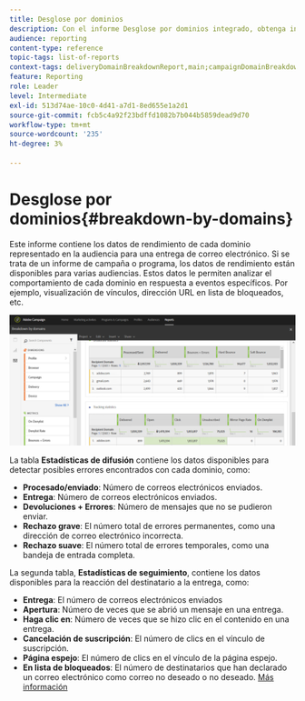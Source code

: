 ```yaml
---
title: Desglose por dominios
description: Con el informe Desglose por dominios integrado, obtenga información sobre los datos de rendimiento de los envíos en función de cada dominio del cliente.
audience: reporting
content-type: reference
topic-tags: list-of-reports
context-tags: deliveryDomainBreakdownReport,main;campaignDomainBreakdownReport,main;programDomainBreakdownReport,main
feature: Reporting
role: Leader
level: Intermediate
exl-id: 513d74ae-10c0-4d41-a7d1-8ed655e1a2d1
source-git-commit: fcb5c4a92f23bdffd1082b7b044b5859dead9d70
workflow-type: tm+mt
source-wordcount: '235'
ht-degree: 3%

---
```


# Desglose por dominios{#breakdown-by-domains}

Este informe contiene los datos de rendimiento de cada dominio representado en la audiencia para una entrega de correo electrónico. Si se trata de un informe de campaña o programa, los datos de rendimiento están disponibles para varias audiencias. Estos datos le permiten analizar el comportamiento de cada dominio en respuesta a eventos específicos. Por ejemplo, visualización de vínculos, dirección URL en lista de bloqueados, etc.

![](assets/delivery_reports_6.png)

La tabla **Estadísticas de difusión** contiene los datos disponibles para detectar posibles errores encontrados con cada dominio, como:

* **Procesado/enviado**: Número de correos electrónicos enviados.
* **Entrega**: Número de correos electrónicos enviados.
* **Devoluciones + Errores**: Número de mensajes que no se pudieron enviar.
* **Rechazo grave**: El número total de errores permanentes, como una dirección de correo electrónico incorrecta.
* **Rechazo suave**: El número total de errores temporales, como una bandeja de entrada completa.

La segunda tabla, **Estadísticas de seguimiento**, contiene los datos disponibles para la reacción del destinatario a la entrega, como:

* **Entrega**: El número de correos electrónicos enviados
* **Apertura**: Número de veces que se abrió un mensaje en una entrega.
* **Haga clic en**: Número de veces que se hizo clic en el contenido en una entrega.
* **Cancelación de suscripción**: El número de clics en el vínculo de suscripción.
* **Página espejo**: El número de clics en el vínculo de la página espejo.
* **En lista de bloqueados**: El número de destinatarios que han declarado un correo electrónico como correo no deseado o no deseado. [Más información](../../audiences/using/about-opt-in-and-opt-out-in-campaign.md)
